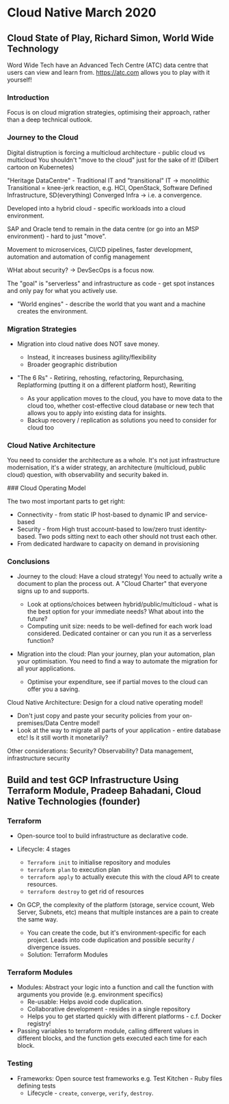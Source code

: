 # Cloud Native March 2020

## Cloud State of Play, Richard Simon, World Wide Technology

Word Wide Tech have an Advanced Tech Centre (ATC) data centre that users can view and learn from. https://atc.com allows you to play with it yourself!

### Introduction

Focus is on cloud migration strategies, optimising their approach, rather than a deep technical outlook.

### Journey to the Cloud

Digital distruption is forcing a multicloud architecture - public cloud vs multicloud
You shouldn't "move to the cloud" just for the sake of it! (Dilbert cartoon on Kubernetes)

"Heritage DataCentre" - Traditional IT and "transitional" IT -> monolithic
Transitional = knee-jerk reaction, e.g. HCI, OpenStack, Software Defined Infrastructure, SD(everything) Converged Infra -> i.e. a convergence.

Developed into a hybrid cloud - specific workloads into a cloud environment.

SAP and Oracle tend to remain in the data centre (or go into an MSP environment) - hard to just "move".

Movement to microservices, CI/CD pipelines, faster development, automation and automation of config management

WHat about security? -> DevSecOps is a focus now.

The "goal" is "serverless" and infrastructure as code - get spot instances and only pay for what you actively use.

  - "World engines" - describe the world that you want and a machine creates the environment.

### Migration Strategies

- Migration into cloud native does NOT save money.
  - Instead, it increases business agility/flexibility
  - Broader geographic distribution

- "The 6 Rs" - Retiring, rehosting, refactoring, Repurchasing, Replatforming (putting it on a different platform host), Rewriting
  - As your application moves to the cloud, you have to move data to the cloud too, whether cost-effective cloud database or new tech that allows you to apply into existing data for insights.
  - Backup recovery / replication as solutions you need to consider for cloud too

### Cloud Native Architecture

You need to consider the architecture as a whole. It's not just infrastructure modernisation, it's a wider strategy, an architecture (multicloud, public cloud) question, with observability and security baked in.

### Cloud Operating Model

The two most important parts to get right:

- Connectivity - from static IP host-based to dynamic IP and service-based
- Security - from High trust account-based to low/zero trust identity-based. Two pods sitting next to each other should not trust each other.
- From dedicated hardware to capacity on demand in provisioning

### Conclusions

- Journey to the cloud: Have a cloud strategy! You need to actually write a document to plan the process out. A "Cloud Charter" that everyone signs up to and supports.
  - Look at options/choices between hybrid/public/multicloud - what is the best option for your immediate needs? What about into the future?
  - Computing unit size: needs to be well-defined for each work load considered. Dedicated container or can you run it as a serverless function?

- Migration into the cloud: Plan your journey, plan your automation, plan your optimisation. You need to find a way to automate the migration for all your applications.
  - Optimise your expenditure, see if partial moves to the cloud can offer you a saving.

Cloud Native Architecture:
Design for a cloud native operating model!

- Don't just copy and paste your security policies from your on-premises/Data Centre model!
- Look at the way to migrate all parts of your application - entire database etc! Is it still worth it monetarily?

Other considerations: Security? Observability? Data management, infrastructure security

## Build and test GCP Infrastructure Using Terraform Module, Pradeep Bahadani, Cloud Native Technologies (founder)

### Terraform

- Open-source tool to build infrastructure as declarative code.
- Lifecycle: 4 stages
  - `Terraform init` to initialise repository and modules
  - `terraform plan` to execution plan
  - `terraform apply` to actually execute this with the cloud API to create resources.
  - `terraform destroy` to get rid of resources

- On GCP, the complexity of the platform (storage, service ccount, Web Server, Subnets, etc) means that multiple instances are a pain to create the same way.
  - You can create the code, but it's environment-specific for each project. Leads into code duplication and possible security / divergence issues.
  - Solution: Terraform Modules

### Terraform Modules

- Modules: Abstract your logic into a function and call the function with arguments you provide (e.g. environment specifics)
  - Re-usable: Helps avoid code duplication.
  - Collaborative development - resides in a single repository
  - Helps you to get started quickly with different platforms - c.f. Docker registry!
- Passing variables to terraform module, calling different values in different blocks, and the function gets executed each time for each block.

### Testing

- Frameworks: Open source test frameworks e.g. Test Kitchen - Ruby files defining tests
  - Lifecycle - `create`, `converge`, `verify`, `destroy`.